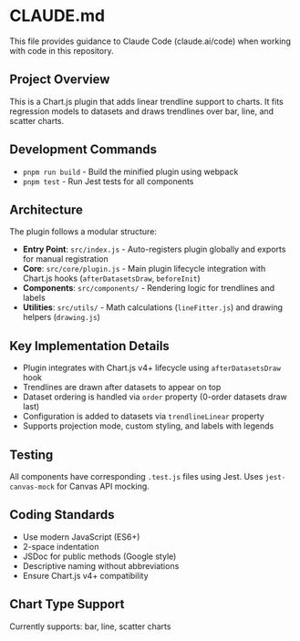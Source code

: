 # CLAUDE.md

This file provides guidance to Claude Code (claude.ai/code) when working with code in this repository.

## Project Overview

This is a Chart.js plugin that adds linear trendline support to charts. It fits regression models to datasets and draws trendlines over bar, line, and scatter charts.

## Development Commands

- `pnpm run build` - Build the minified plugin using webpack
- `pnpm test` - Run Jest tests for all components

## Architecture

The plugin follows a modular structure:

- **Entry Point**: `src/index.js` - Auto-registers plugin globally and exports for manual registration
- **Core**: `src/core/plugin.js` - Main plugin lifecycle integration with Chart.js hooks (`afterDatasetsDraw`, `beforeInit`)
- **Components**: `src/components/` - Rendering logic for trendlines and labels
- **Utilities**: `src/utils/` - Math calculations (`lineFitter.js`) and drawing helpers (`drawing.js`)

## Key Implementation Details

- Plugin integrates with Chart.js v4+ lifecycle using `afterDatasetsDraw` hook
- Trendlines are drawn after datasets to appear on top
- Dataset ordering is handled via `order` property (0-order datasets draw last)
- Configuration is added to datasets via `trendlineLinear` property
- Supports projection mode, custom styling, and labels with legends

## Testing

All components have corresponding `.test.js` files using Jest. Uses `jest-canvas-mock` for Canvas API mocking.

## Coding Standards

- Use modern JavaScript (ES6+)
- 2-space indentation
- JSDoc for public methods (Google style)
- Descriptive naming without abbreviations
- Ensure Chart.js v4+ compatibility

## Chart Type Support

Currently supports: bar, line, scatter charts